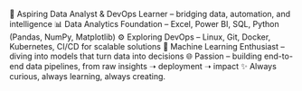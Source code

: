 🚀 Aspiring Data Analyst & DevOps Learner – bridging data, automation, and intelligence
📊 Data Analytics Foundation – Excel, Power BI, SQL, Python (Pandas, NumPy, Matplotlib)
⚙ Exploring DevOps – Linux, Git, Docker, Kubernetes, CI/CD for scalable solutions
🤖 Machine Learning Enthusiast – diving into models that turn data into decisions
🌐 Passion – building end-to-end data pipelines, from raw insights ➝ deployment ➝ impact
✨ Always curious, always learning, always creating.
